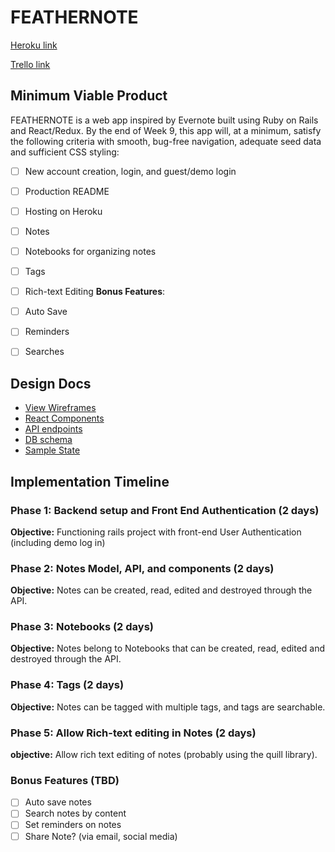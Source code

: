 # FEATHERNOTE

[Heroku link][heroku]

[Trello link][trello]

[heroku]: https://feathernotes.herokuapp.com/#/signin
[trello]: https://trello.com/b/5uNs3aSS/feathernote

## Minimum Viable Product

FEATHERNOTE is a web app inspired by Evernote built using Ruby on Rails
and React/Redux.  By the end of Week 9, this app will, at a minimum, satisfy the
following criteria with smooth, bug-free navigation, adequate seed data and
sufficient CSS styling:

- [ ] New account creation, login, and guest/demo login
- [ ] Production README
- [ ] Hosting on Heroku
- [ ] Notes
- [ ] Notebooks for organizing notes
- [ ] Tags
- [ ] Rich-text Editing
**Bonus Features**:
- [ ] Auto Save
- [ ] Reminders
- [ ] Searches


## Design Docs
* [View Wireframes][wireframes]
* [React Components][components]
* [API endpoints][api-endpoints]
* [DB schema][schema]
* [Sample State][sample-state]

[wireframes]: designdocs/wireframes
[components]: designdocs/component-hierarchy.md
[sample-state]: designdocs/sample-state.md
[api-endpoints]: designdocs/api-endpoints.md
[schema]: designdocs/schema.md

## Implementation Timeline

### Phase 1: Backend setup and Front End Authentication (2 days)

**Objective:** Functioning rails project with front-end User Authentication (including demo log in)

### Phase 2: Notes Model, API, and components (2 days)

**Objective:** Notes can be created, read, edited and destroyed through the API.

### Phase 3: Notebooks (2 days)

**Objective:** Notes belong to Notebooks that can be created, read, edited and destroyed through the API.

### Phase 4: Tags (2 days)

**Objective:** Notes can be tagged with multiple tags, and tags are searchable.

### Phase 5: Allow Rich-text editing in Notes (2 days)

**objective:** Allow rich text editing of notes (probably using the quill library).


### Bonus Features (TBD)
- [ ] Auto save notes
- [ ] Search notes by content
- [ ] Set reminders on notes
- [ ] Share Note? (via email, social media)

